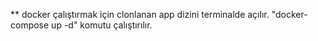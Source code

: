 ** docker çalıştırmak için clonlanan app dizini terminalde açılır. "docker-compose up -d" komutu çalıştırılır.
